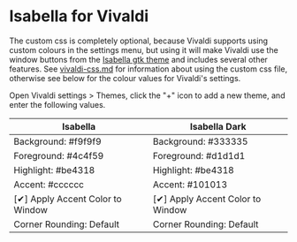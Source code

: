 # Isabella for Vivaldi

The custom css is completely optional, because Vivaldi supports using custom colours in the settings menu, but using it will make Vivaldi use the window buttons from the [Isabella gtk theme](./gnome) and includes several other features. See [vivaldi-css.md](vivaldi-css.md) for information about using the custom css file, otherwise see below for the colour values for Vivaldi's settings.

Open Vivaldi settings > Themes, click the "+" icon to add a new theme, and enter the following values.

| Isabella                                | Isabella Dark                           |
| --------------------------------------- | --------------------------------------- |
| Background: #f9f9f9                     | Background: #333335                     |
| Foreground: #4c4f59                     | Foreground: #d1d1d1                     |
| Highlight: #be4318                      | Highlight: #be4318                      |
| Accent: #cccccc                         | Accent: #101013                         |
| [&#10004;] Apply Accent Color to Window | [&#10004;] Apply Accent Color to Window |
| Corner Rounding: Default                | Corner Rounding: Default                |
